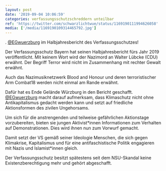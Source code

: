 ```yaml
---
layout: post
date: '2019-09-04 10:06:59'
categories: verfassungsschutzschreddern unteilbar
ref: 'https://twitter.com/schwarzlichtwue/status/1169190111994626058'
media: ['/media/1169190109314465792.jpg']
---
```

. [@EGwuerzburg](https://twitter.com/EGwuerzburg) im Halbjahresbericht des Verfassungsschutzes!

 

Der Verfassungsschutz Bayern hat seinen Halbjahresbericht fürs Jahr 2019 veröffentlicht. Mit keinem Wort wird der Nazimord an Walter Lübcke (CDU) erwähnt. Der Begriff Terror wird nicht im Zusammenhang mit rechter Gewalt erwähnt. 

Auch das Nazimusiknetzwerk Blood and Honour und deren terroristischer Arm Combat18 werden nicht einmal am Rande erwähnt. 

Dafür hat es Ende Gelände Würzburg in den Bericht geschafft. [@EGwuerzburg](https://twitter.com/EGwuerzburg) macht darauf aufmerksam, dass Klimaschutz nicht ohne Antikapitalismus gedacht werden kann und setzt auf friedliche Aktionsformen des zivilen Ungehorsams. 

Um sich für die anstrengenden und teilweise gefährlichen Aktionstage vorzubereiten, bieten sie jungen Aktivist\*innen Informationen zum Verhalten auf Demonstrationen. Dies wird ihnen nun zum Vorwurf gemacht. 

Damit setzt der VS gemäß seiner Ideologie Menschen, die sich gegen Klimakrise, Kapitalismus und für eine antifaschistische Politik engagieren mit Nazis und Islamist\*innen gleich. 

Der Verfassungsschutz besitzt spätestens seit dem NSU-Skandal keine Existenzberechtigung mehr und gehört abgeschafft. 